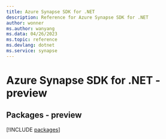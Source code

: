 ```yaml
---
title: Azure Synapse SDK for .NET
description: Reference for Azure Synapse SDK for .NET
author: wonner
ms.author: wanyang
ms.data: 04/26/2023
ms.topic: reference
ms.devlang: dotnet
ms.service: synapse
---
```

# Azure Synapse SDK for .NET - preview
## Packages - preview
[!INCLUDE [packages](synapse-index.md)]